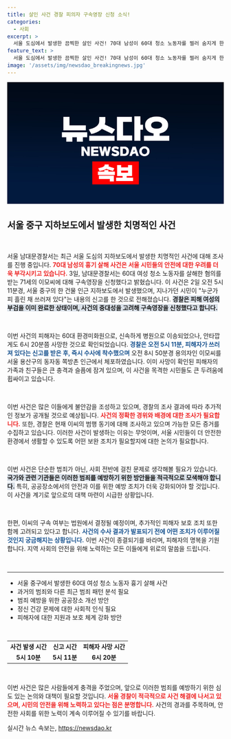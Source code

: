 ```yaml
---
title: 살인 사건 경찰 피의자 구속영장 신청 소식!
categories:
  - 사회
excerpt: >
  서울 도심에서 발생한 끔찍한 살인 사건! 70대 남성이 60대 청소 노동자를 찔러 숨지게 한 뒤 도주한 혐의로 경찰이 구속영장을 신청했습니다. 사건의 전말을 알아보세요!
feature_text: >
  서울 도심에서 발생한 끔찍한 살인 사건! 70대 남성이 60대 청소 노동자를 찔러 숨지게 한 뒤 도주한 혐의로 경찰이 구속영장을 신청했습니다. 사건의 전말을 알아보세요!
image: '/assets/img/newsdao_breakingnews.jpg'
---
```


<p><img src="/assets/img/newsdao_breakingnews.jpg" alt="pcversion 속보" /></p>

<h2 data-ke-size="size26">서울 중구 지하보도에서 발생한 치명적인 사건</h2>

<p data-ke-size="size16">&nbsp;</p>

<p>서울 남대문경찰서는 최근 서울 도심의 지하보도에서 발생한 치명적인 사건에 대해 조사를 진행 중입니다. <b><span style="color: #ee2323;">70대 남성의 흉기 살해 사건은 서울 시민들의 안전에 대한 우려를 더욱 부각시키고 있습니다.</span></b> 3일, 남대문경찰서는 60대 여성 청소 노동자를 살해한 혐의를 받는 71세의 이모씨에 대해 구속영장을 신청했다고 밝혔습니다. 이 사건은 2일 오전 5시 11분경, 서울 중구의 한 건물 인근 지하보도에서 발생했으며, 지나가던 시민이 "누군가 피 흘린 채 쓰러져 있다"는 내용의 신고를 한 것으로 전해졌습니다. <b><span style="background-color: #21538527;">경찰은 피해 여성의 부검을 이미 완료한 상태이며, 사건의 중대성을 고려해 구속영장을 신청했다고 합니다.</span></b> </p>

<p data-ke-size="size16">&nbsp;</p>

<p>이번 사건의 피해자는 60대 환경미화원으로, 신속하게 병원으로 이송되었으나, 안타깝게도 6시 20분쯤 사망한 것으로 확인되었습니다. <b><span style="color: #1a5490;">경찰은 오전 5시 11분, 피해자가 쓰러져 있다는 신고를 받은 후, 즉시 수사에 착수했으며</span></b> 오전 8시 50분경 용의자인 이모씨를 서울 용산구의 동자동 쪽방촌 인근에서 체포하였습니다. 이미 사망이 확인된 피해자의 가족과 친구들은 큰 충격과 슬픔에 잠겨 있으며, 이 사건을 목격한 시민들도 큰 두려움에 휩싸이고 있습니다.</p>

<p data-ke-size="size16">&nbsp;</p>

<p>이번 사건은 많은 이들에게 불안감을 조성하고 있으며, 경찰의 조사 결과에 따라 추가적인 정보가 공개될 것으로 예상됩니다. <b><span style="color: #ee2323;">사건의 정확한 경위와 배경에 대한 조사가 필요합니다.</span></b> 또한, 경찰은 현재 이씨의 범행 동기에 대해 조사하고 있으며 가능한 모든 증거를 수집하고 있습니다. 이러한 사건이 발생하는 이유는 무엇이며, 서울 시민들이 더 안전한 환경에서 생활할 수 있도록 어떤 보완 조치가 필요할지에 대한 논의가 필요합니다.</p>

<p data-ke-size="size16">&nbsp;</p>

<p>이번 사건은 단순한 범죄가 아닌, 사회 전반에 걸친 문제로 생각해볼 필요가 있습니다. <b><span style="background-color: #21538527;">국가와 관련 기관들은 이러한 범죄를 예방하기 위한 방안들을 적극적으로 모색해야 합니다.</span></b> 특히, 공공장소에서의 안전과 이를 위한 예방 조치가 더욱 강화되어야 할 것입니다. 이 사건을 계기로 앞으로의 대책 마련이 시급한 상황입니다.</p>

<p data-ke-size="size16">&nbsp;</p>

<p>한편, 이씨의 구속 여부는 법원에서 결정될 예정이며, 추가적인 피해자 보호 조치 또한 함께 고려되고 있다고 합니다. <b><span style="color: #1a5490;">사건의 수사 결과가 발표되기 전에 어떤 조치가 이루어질 것인지 궁금해지는 상황입니다.</span></b> 이번 사건이 종결되기를 바라며, 피해자의 명복을 기원합니다. 지역 사회의 안전을 위해 노력하는 모든 이들에게 위로의 말씀을 드립니다. </p>

<p data-ke-size="size16">&nbsp;</p>

<hr>

<ul>
    <li>서울 중구에서 발생한 60대 여성 청소 노동자 흉기 살해 사건</li>
    <li>과거의 범죄와 다른 최근 범죄 패턴 분석 필요</li>
    <li>범죄 예방을 위한 공공장소 개선 방안</li>
    <li>정신 건강 문제에 대한 사회적 인식 필요</li>
    <li>피해자에 대한 지원과 보호 체계 강화 방안</li>
</ul>

<p data-ke-size="size16">&nbsp;</p>

<table>
    <tr>
        <td style="text-align: center; height: 17px;"><b>사건 발생 시간</b></td>
        <td style="text-align: center; height: 17px;"><b>신고 시간</b></td>
        <td style="text-align: center; height: 17px;"><b>피해자 사망 시간</b></td>
    </tr>
    <tr>
        <td style="text-align: center; height: 17px;"><b>5시 10분</b></td>
        <td style="text-align: center; height: 17px;"><b>5시 11분</b></td>
        <td style="text-align: center; height: 17px;"><b>6시 20분</b></td>
    </tr>
</table> 

<p data-ke-size="size16">&nbsp;</p> 

<p>이번 사건은 많은 사람들에게 충격을 주었으며, 앞으로 이러한 범죄를 예방하기 위한 심도 있는 논의와 대책이 필요할 것입니다. <b><span style="color: #ee2323;">서울 경찰이 적극적으로 사건 해결에 나서고 있으며, 시민의 안전을 위해 노력하고 있다는 점은 분명합니다.</span></b> 사건의 경과를 주목하며, 안전한 사회를 위한 노력이 계속 이루어질 수 있기를 바랍니다.</p>
실시간 뉴스 속보는, <a href="https://newsdao.kr" rel="dofollow">https://newsdao.kr</a>


